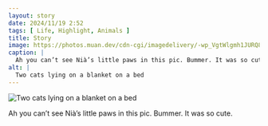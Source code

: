 ```yaml
---
layout: story
date: 2024/11/19 2:52
tags: [ Life, Highlight, Animals ]
title: Story
image: https://photos.muan.dev/cdn-cgi/imagedelivery/-wp_VgtWlgmh1JURQ8t1mg/cd7ffcf9-6fde-4ed4-dc36-c52fd1e7fe00/public
caption: |
  Ah you can’t see Nià’s little paws in this pic. Bummer. It was so cute.
alt: |
  Two cats lying on a blanket on a bed
---
```



![Two cats lying on a blanket on a bed](https://photos.muan.dev/cdn-cgi/imagedelivery/-wp_VgtWlgmh1JURQ8t1mg/cd7ffcf9-6fde-4ed4-dc36-c52fd1e7fe00/public)

Ah you can’t see Nià’s little paws in this pic. Bummer. It was so cute.
